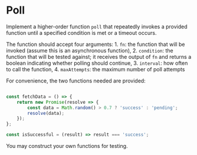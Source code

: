 # Poll

Implement a higher-order function `poll` that repeatedly invokes a provided function until a specified condition is met or a timeout occurs.

The function should accept four arguments:
    1. `fn`: the function that will be invoked (assume this is an asynchronous function),
    2. `condition`: the function that will be tested against; it receives the output of `fn` and returns a boolean indicating whether polling should continue,
    3. `interval`: how often to call the function,
    4. `maxAttempts`: the maximum number of poll attempts

For convenience, the two functions needed are provided:

```js

const fetchData = () => {
    return new Promise(resolve => {
        const data = Math.random() > 0.7 ? 'success' : 'pending';
        resolve(data);
    });
};

const isSuccessful = (result) => result === 'success';

```

You may construct your own functions for testing.
